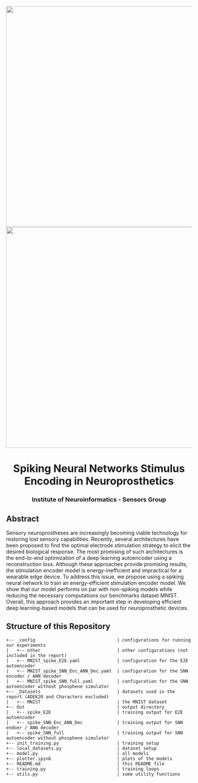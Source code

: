 
<div style="border-bottom:none;">
	<div align="center">
		<img src="https://upload.wikimedia.org/wikipedia/commons/8/89/Universit%C3%A4t_Z%C3%BCrich_logo.svg" width="600">
        <img src="https://upload.wikimedia.org/wikipedia/commons/thumb/e/ea/ETH_Z%C3%BCrich_Logo.svg/2560px-ETH_Z%C3%BCrich_Logo.svg.png" width="600">
		<h1><b>Spiking Neural Networks Stimulus Encoding in Neuroprosthetics</b></h1>
		<h3>Institute of Neuroinformatics - Sensors Group</h3>
	</div>
</div>


## Abstract

Sensory neuroprostheses are increasingly becoming viable technology for restoring lost sensory capabilities. 
Recently, several architectures have been proposed to find the optimal electrode stimulation strategy to elicit the desired biological response. 
The most promising of such architectures is the end-to-end optimization of a deep learning autoencoder using a reconstruction loss. 
Although these approaches provide promising results, the stimulation encoder model is energy-inefficient and impractical for a wearable edge device. 
To address this issue, we propose using a spiking neural network to train an energy-efficient stimulation encoder model. 
We show that our model performs on par with non-spiking models while reducing the necessary computations our benchmarks dataset MNIST. 
Overall, this approach provides an important step in developing efficient deep learning-based models that can be used for neuroprosthetic devices.

## Structure of this Repository
```
+-- _config                               | configurations for running our experiments
|   +-- other                             | other configurations (not included in the report)
|   +-- MNIST_spike_E2E.yaml              | configuration for the E2E autoencoder
|   +-- MNIST_spike_SNN_Enc_ANN_Dec.yaml  | configuration for the SNN encoder / ANN decoder
|   +-- MNIST_spike_SNN_full.yaml         | configuration for the SNN autoencoder without phosphene simulator
+-- _Datasets                             | datasets used in the report (ADEK20 and Characters excluded)
|   +-- MNIST                             | the MNIST dataset
+-- Out                                   | output directory
|   +-- spike_E2E                         | training output for E2E autoencoder
|   +-- spike_SNN_Enc_ANN_Dec             | training output for SNN endoer / ANN decoder 
|   +-- spike_SNN_full                    | training output for SNN autoencoder without phosphene simulator
+-- init_training.py                      | training setup
+-- local_datasets.py                     | dataset setup
+-- model.py                              | all models
+-- plotter.ipynb                         | plots of the models
+-- README.md                             | this README file
+-- training.py                           | training loops
+-- utils.py                              | some utility functions
```

